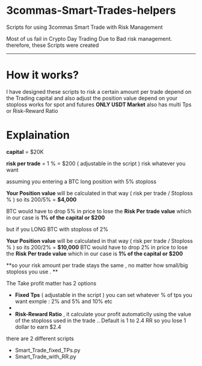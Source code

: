 # 3commas-Smart-Trades-helpers
Scripts for using 3commas Smart Trade with Risk Management

Most of us fail in Crypto Day Trading Due to Bad risk management. 
therefore, these Scripts were created 
******************
# How it works?
I have designed these scripts to risk a certain amount per trade depend on the Trading capital and also adjust the position value depend on your stoploss 
works for spot and futures **ONLY USDT Market** also has multi Tps or Risk-Reward Ratio

# Explaination 

**capital** = $20K

**risk per trade** = 1 % = $200 ( adjustable in the script ) risk whatever you want 

assuming you entering a BTC long position with 5% stoploss 

**Your Position value** will be calculated in that way ( risk per trade / Stoploss % ) so its 200/5% = **$4,000**

BTC would have to drop 5% in price to lose the **Risk Per trade value** which in our case is **1% of the capital or $200**

but if you LONG BTC with stoploss of 2% 

**Your Position value** will be calculated in that way ( risk per trade / Stoploss % ) so its 200/2% = **$10,000**
BTC would have to drop 2% in price to lose the **Risk Per trade value** which in our case is **1% of the capital or $200**

**so your risk amount per trade stays the same , no matter how small/big stoploss you use .
**

The Take profit matter has 2 options 
* **Fixed Tps** ( adjustable in the script ) you can set whatever % of tps you want exmple : 2% and 5% and 10% etc 
* 
* **Risk-Reward Ratio** , it calculate your profit automaticlly using the value of the stoploss used in the trade .. Default is 1 to 2.4 RR 
so you lose 1 dollar to earn $2.4


there are 2 different scripts 
* Smart_Trade_fixed_TPs.py
* Smart_Trade_with_RR.py

